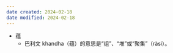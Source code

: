 ```yaml
---
date created: 2024-02-18
date modified: 2024-02-18
---
```

- 蕴
    - 巴利文 khandha（蕴）的意思是“组”、“堆”或“聚集”（ràsi）。
